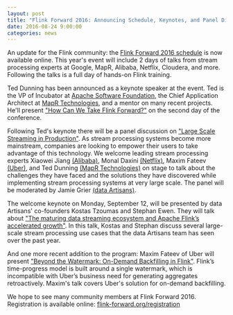 ```yaml
---
layout: post
title: "Flink Forward 2016: Announcing Schedule, Keynotes, and Panel Discussion"
date: 2016-08-24 9:00:00
categories: news
---
```


<p>An update for the Flink community: the <a href="http://flink-forward.org/kb_day/day-1/">Flink Forward 2016 schedule</a> is now available online. This year's event will include 2 days of talks from stream processing experts at Google, MapR, Alibaba, Netflix, Cloudera, and more. Following the talks is a full day of hands-on Flink training.</p>

<p>Ted Dunning has been announced as a keynote speaker at the event. Ted is the VP of Incubator at <a href="http://www.apache.org">Apache Software Foundation</a>, the Chief Application Architect at <a href="http://www.mapr.com">MapR Technologies</a>, and a mentor on many recent projects. He'll present <a href="http://flink-forward.org/kb_sessions/keynote-tba/">"How Can We Take Flink Forward?"</a> on the second day of the conference.</p>

<p>Following Ted's keynote there will be a panel discussion on <a href="http://flink-forward.org/kb_sessions/panel-large-scale-streaming-in-production/">"Large Scale Streaming in Production"</a>. As stream processing systems become more mainstream, companies are looking to empower their users to take advantage of this technology. We welcome leading stream processing experts Xiaowei Jiang <a href="http://www.alibaba.com">(Alibaba)</a>, Monal Daxini <a href="http://www.netflix.com">(Netflix)</a>, Maxim Fateev <a href="http://www.uber.com">(Uber)</a>, and Ted Dunning <a href="http://www.mapr.com">(MapR Technologies)</a> on stage to talk about the challenges they have faced and the solutions they have discovered while implementing stream processing systems at very large scale. The panel will be moderated by Jamie Grier <a href="http://www.data-artisans.com">(data Artisans)</a>.</p>

<p>The welcome keynote on Monday, September 12, will be presented by data Artisans' co-founders Kostas Tzoumas and Stephan Ewen. They will talk about <a href="http://flink-forward.org/kb_sessions/keynote-tba-2/">"The maturing data streaming ecosystem and Apache Flink’s accelerated growth"</a>. In this talk, Kostas and Stephan discuss several large-scale stream processing use cases that the data Artisans team has seen over the past year.</p>

<p>And one more recent addition to the program: Maxim Fateev of Uber will present <a href="http://flink-forward.org/kb_sessions/beyond-the-watermark-on-demand-backfilling-in-flink/">"Beyond the Watermark: On-Demand Backfilling in Flink"</a>. Flink’s time-progress model is built around a single watermark, which is incompatible with Uber’s business need for generating aggregates retroactively. Maxim's talk covers Uber's solution for on-demand backfilling.</p>

<p>We hope to see many community members at Flink Forward 2016. Registration is available online: <a href="http://flink-forward.org/registration/">flink-forward.org/registration</a>

